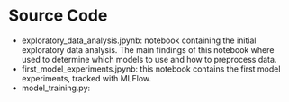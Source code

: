 # Source Code

* exploratory_data_analysis.jpynb: notebook containing the initial exploratory data analysis. The main findings of this notebook where used to determine which models to use and how to preprocess data.
* first_model_experiments.jpynb: this notebook contains the first model experiments, tracked with MLFlow.
* model_training.py: 
